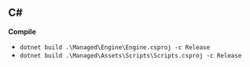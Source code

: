 ## C#

**Compile**

* ```dotnet build .\Managed\Engine\Engine.csproj -c Release```
* ```dotnet build .\Managed\Assets\Scripts\Scripts.csproj -c Release```
